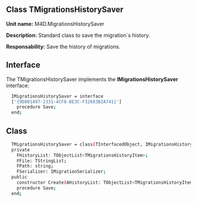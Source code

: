 
## Class **TMigrationsHistorySaver** 

**Unit name:** M4D.MigrationsHistorySaver

**Description:** Standard class to save the migration´s history.

**Responsability:** Save the history of migrations.

## Interface ##
The TMigrationsHistorySaver implements the **IMigrationsHistorySaver** interface:
```sh
  IMigrationsHistorySaver = interface
  ['{9D801497-2331-4CF8-BE3C-F32683B2A741}']
    procedure Save;
  end;
```

## Class ##

```sh
  TMigrationsHistorySaver = class(TInterfacedObject, IMigrationsHistorySaver)
  private
    FHistoryList: TObjectList<TMigrationsHistoryItem>;
    FFile: TStringList;
    FPath: string;
    FSerializer: IMigrationSerializer;
  public
    constructor Create(AHistoryList: TObjectList<TMigrationsHistoryItem>; AFile: TStringList; APath: string; ASerializer: IMigrationSerializer); reintroduce;
    procedure Save;
  end;
```